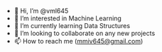 - 👋 Hi, I’m @vml645
- 👀 I’m interested in Machine Learning 
- 🌱 I’m currently learning Data Structures
- 💞️ I’m looking to collaborate on any new projects
- 📫 How to reach me (mmiv645@gmail.com)

<!---
vml645/vml645 is a ✨ special ✨ repository because its `README.md` (this file) appears on your GitHub profile.
You can click the Preview link to take a look at your changes.
--->
